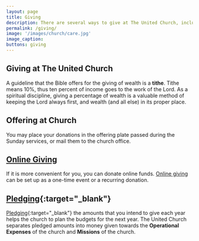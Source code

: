 ```yaml
---
layout: page
title: Giving
description: There are several ways to give at The United Church, including tithes, offerings, online giving, and pledging, highlighting how each method supports the church’s operational expenses and missions. It also encourages a disciplined approach to giving as a spiritual practice. 
permalink: /giving/
image: '/images/church/care.jpg'
image_caption:
buttons: giving
---
```



## Giving at The United Church

A guideline that the Bible offers for the giving of wealth is a **tithe**. Tithe means 10%, thus ten percent of income goes to the work of the Lord. As a spiritual discipline, giving a percentage of wealth is a valuable method of keeping the Lord always first, and wealth (and all else) in its proper place.

## Offering at Church

You may place your donations in the offering plate passed during the Sunday services, or mail them to the church office.

## [Online Giving](https://uccdga.churchcenter.com/giving)

If it is more convenient for you, you can donate online funds. [Online giving](https://uccdga.churchcenter.com/giving) can be set up as a one-time event or a recurring donation.

## [Pledging](https://bit.ly/48BcbNw){:target="_blank"}

[Pledging](https://bit.ly/48BcbNw){:target="_blank"} the amounts that you intend to give each year helps the church to plan the budgets for the next year. The United Church separates pledged amounts into money given towards the **Operational Expenses** of the church and **Missions** of the church.
